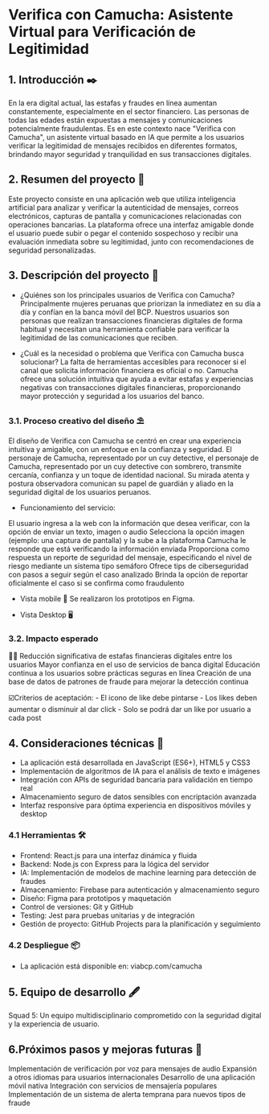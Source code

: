 # Verifica con Camucha: Asistente Virtual para Verificación de Legitimidad

## 1. Introducción ✒️
En la era digital actual, las estafas y fraudes en línea aumentan constantemente, especialmente en el sector financiero. Las personas de todas las edades están expuestas a mensajes y comunicaciones potencialmente fraudulentas. Es en este contexto nace "Verifica con Camucha", un asistente virtual basado en IA que permite a los usuarios verificar la legitimidad de mensajes recibidos en diferentes formatos, brindando mayor seguridad y tranquilidad en sus transacciones digitales.

## 2. Resumen del proyecto 📝
Este proyecto consiste en una aplicación web que utiliza inteligencia artificial para analizar y verificar la autenticidad de mensajes, correos electrónicos, capturas de pantalla y comunicaciones relacionadas con operaciones bancarias. La plataforma ofrece una interfaz amigable donde el usuario puede subir o pegar el contenido sospechoso y recibir una evaluación inmediata sobre su legitimidad, junto con recomendaciones de seguridad personalizadas.

## 3. Descripción del proyecto 📔
  * ¿Quiénes son los principales usuarios de Verifica con Camucha?
    Principalmente mujeres peruanas que priorizan la inmediatez en su día a día y confían en la banca móvil del BCP. Nuestros usuarios son personas que realizan transacciones financieras digitales de forma habitual y necesitan una herramienta confiable para verificar la legitimidad de las comunicaciones que reciben.

  * ¿Cuál es la necesidad o problema que Verifica con Camucha busca solucionar?
  La falta de herramientas accesibles para reconocer si el canal que solicita información financiera es oficial o no. Camucha ofrece una solución intuitiva que ayuda a evitar estafas y experiencias negativas con transacciones digitales financieras, proporcionando mayor protección y seguridad a los usuarios del banco.

### 3.1. Proceso creativo del diseño ⛱️
El diseño de Verifica con Camucha se centró en crear una experiencia intuitiva y amigable, con un enfoque en la confianza y seguridad. El personaje de Camucha, representado por un cuy detective, el personaje de Camucha, representado por un cuy detective con sombrero, transmite cercanía, confianza y un toque de identidad nacional. Su mirada atenta y postura observadora comunican su papel de guardián y aliado en la seguridad digital de los usuarios peruanos.
 *   Funcionamiento del servicio:

  El usuario ingresa a la web con la información que desea verificar, con la opción de enviar un texto, imagen o audio
  Selecciona la opción imagen (ejemplo: una captura de pantalla) y la sube a la plataforma
  Camucha le responde que está verificando la información enviada
  Proporciona como respuesta un reporte de seguridad del mensaje, especificando el nivel de riesgo mediante un sistema tipo semáforo
  Ofrece tips de ciberseguridad con pasos a seguir según el caso analizado
  Brinda la opción de reportar oficialmente el caso si se confirma como fraudulento

* Vista mobile 📱 Se realizaron los prototipos en Figma.



* Vista Desktop 🖥️



### 3.2.  Impacto esperado
🧑‍💻 Reducción significativa de estafas financieras digitales entre los usuarios
Mayor confianza en el uso de servicios de banca digital
Educación continua a los usuarios sobre prácticas seguras en línea
Creación de una base de datos de patrones de fraude para mejorar la detección continua

  ☑️Criterios de aceptación:
    - El icono de like debe pintarse
    - Los likes deben aumentar o disminuir al dar click
    - Solo se podrá dar un like por usuario a cada post


## 4. Consideraciones técnicas  🚀
* La aplicación está desarrollada en JavaScript (ES6+), HTML5 y CSS3
* Implementación de algoritmos de IA para el análisis de texto e imágenes
* Integración con APIs de seguridad bancaria para validación en tiempo real
* Almacenamiento seguro de datos sensibles con encriptación avanzada
* Interfaz responsive para óptima experiencia en dispositivos móviles y desktop
 ### 4.1 Herramientas 🛠️
 * Frontend: React.js para una interfaz dinámica y fluida
 * Backend: Node.js con Express para la lógica del servidor
 * IA: Implementación de modelos de machine learning para detección de fraudes
 * Almacenamiento: Firebase para autenticación y almacenamiento seguro
 * Diseño: Figma para prototipos y maquetación
 * Control de versiones: Git y GitHub
 * Testing: Jest para pruebas unitarias y de integración
 * Gestión de proyecto: GitHub Projects para la planificación y seguimiento
 ### 4.2 Despliegue 📦
  * La aplicación está disponible en: viabcp.com/camucha


 ## 5. Equipo de desarrollo 🖋️
  Squad 5: Un equipo multidisciplinario comprometido con la seguridad digital y la experiencia de usuario.

 ## 6.Próximos pasos y mejoras futuras 🔮

Implementación de verificación por voz para mensajes de audio
Expansión a otros idiomas para usuarios internacionales
Desarrollo de una aplicación móvil nativa
Integración con servicios de mensajería populares
Implementación de un sistema de alerta temprana para nuevos tipos de fraude
